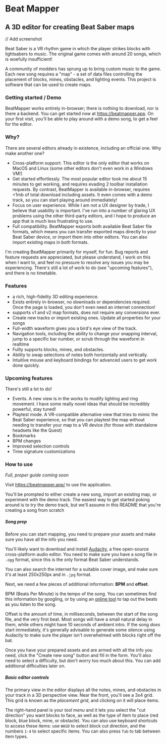 # Beat Mapper

## A 3D editor for creating Beat Saber maps

// Add screenshot

Beat Saber is a VR rhythm game in which the player strikes blocks with lightsabers to music. The original game comes with around 20 songs, which is woefully insufficient!

A community of modders has sprung up to bring custom music to the game. Each new song requires a "map" - a set of data files controlling the placement of blocks, mines, obstacles, and lighting events. This project is software that can be used to create maps.

### Getting started / Demo

BeatMapper works entirely in-browser; there is nothing to download, nor is there a backend. You can get started now at https://beatmapper.app. On your first visit, you'll be able to play around with a demo song, to get a feel for the editor.

### Why?

There are several editors already in existence, including an official one. Why make another one?

- Cross-platform support. This editor is the only editor that works on MacOS and Linux (some other editors don't even work in a Windows VM!)
- Get started effortlessly. The most popular editor took me about 15 minutes to get working, and requires evading 2 toolbar installation requests. By contrast, BeatMapper is available in-browser, requires <1mb of total download including assets. It even comes with a demo track, so you can start playing around immediately!
- Focus on user experience. While I am not a UX designer by trade, I believe that usability is important. I've run into a number of glaring UX problems using the other third-party editors, and I hope to produce an app that is much less frustrating to use.
- Full compatibility. BeatMapper exports both available Beat Saber file formats, which means you can transfer exported maps directly to your Beat Saber device, or import them into other editors. You can also import existing maps in both formats.

I'm creating BeatMapper primarily for myself, for fun. Bug reports and feature requests are appreciated, but please understand, I work on this when I want to, and feel no pressure to resolve any issues you may be experiencing. There's still a lot of work to do (see "upcoming features"), and there is no timetable.

### Features

- a rich, high-fidelity 3D editing experience.
- Exists entirely in-browser, no downloads or dependencies required. Once the page is loaded, you don't even need an internet connection!
- supports v1 and v2 map formats, does not require any conversions ever.
- Create new tracks or import existing ones. Update all properties for your songs
- Full-width waveform gives you a bird's eye view of the track.
- Navigation tools, including the ability to change your snapping interval, jump to a specific bar number, or scrub through the waveform in realtime
- Fullly supports blocks, mines, and obstacles.
- Ability to swap selections of notes both horizontally and vertically.
- Intuitive mouse and keyboard bindings for advanced users to get work done quickly.

### Upcoming features

There's still a lot to do!

- Events. A new view is in the works to modify lighting and ring movement. I have some really novel ideas that should be incredibly powerful, stay tuned!
- Playtest mode. A VR-compatible alternative view that tries to mimic the Beat Saber experience, so that you can playtest the map without needing to transfer your map to a VR device (for those with standalone headsets like the Quest)
- Bookmarks
- BPM changes
- Improved selection controls
- Time signature customizations

### How to use

_Full, proper guide coming soon_

Visit https://beatmapper.app/ to use the application.

You'll be prompted to either create a new song, import an existing map, or experiment with the demo track. The easiest way to get started poking around is to try the demo track, but we'll assume in this README that you're creating a song from scratch

##### Song prep

Before you can start mapping, you need to prepare your assets and make sure you have all the info you need.

You'll likely want to download and install [Audacity](https://www.audacityteam.org/), a free open-source cross-platform audio editor. You need to make sure you have a song file in `.ogg` format, since this is the only format Beat Saber understands.

You can also search the internet for a suitable cover image, and make sure it's at least 250x250px and in `.jpg` format.

Next, we need a few pieces of additional information: **BPM** and **offset**.

BPM (Beats Per Minute) is the tempo of the song. You can sometimes find this information by googling, or by using an [online tool](http://www.beatsperminuteonline.com/) to tap out the beats as you listen to the song.

Offset is the amount of time, in milliseconds, between the start of the song file, and the very first beat. Most songs will have a small natural delay in them, while others might have 10 seconds of ambient intro. If the song _does_ start immediately, it's generally advisable to generate some silence using Audacity to make sure the player isn't overwhelmed with blocks right off the bat.

Once you have your prepared assets and are armed with all the info you need, click the "Create new song" button and fill in the form. You'll also need to select a difficulty, but don't worry too much about this. You can add additional difficulties later on.

##### Basic editor controls

The primary view in the editor displays all the notes, mines, and obstacles in your track in a 3D perspective view. Near the front, you'll see a 3x4 grid. This grid is known as the _placement grid_, and clicking on it will place items.

The right-hand panel is your _tool menu_ and it lets you select the "cut direction" you want blocks to face, as well as the type of item to place (red block, blue block, mine, or obstacle). You can also use keyboard shortcuts to access these items: use `WASD` to select block cut direction, and the numbers `1-4` to select specific items. You can also press `Tab` to tab between item types.
